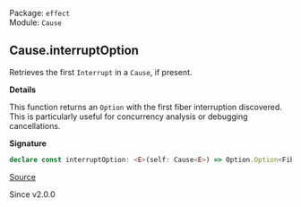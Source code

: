 Package: `effect`<br />
Module: `Cause`<br />

## Cause.interruptOption

Retrieves the first `Interrupt` in a `Cause`, if present.

**Details**

This function returns an `Option` with the first fiber interruption
discovered. This is particularly useful for concurrency analysis or debugging
cancellations.

**Signature**

```ts
declare const interruptOption: <E>(self: Cause<E>) => Option.Option<FiberId.FiberId>
```

[Source](https://github.com/Effect-TS/effect/tree/main/packages/effect/src/Cause.ts#L918)

Since v2.0.0